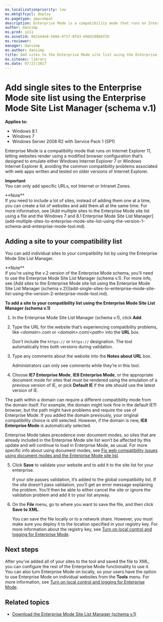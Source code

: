 ```yaml
---
ms.localizationpriority: low
ms.mktglfcycl: deploy
ms.pagetype: appcompat
description: Enterprise Mode is a compatibility mode that runs on Internet Explorer 11, letting websites render using a modified browser configuration that's designed to emulate either Windows Internet Explorer 7 or Windows Internet Explorer 8, avoiding the common compatibility problems associated with web apps written and tested on older versions of Internet Explorer.
author: dansimp
ms.prod: ie11
ms.assetid: 042e44e8-568d-4717-8fd3-69dd198bbf26
ms.reviewer:
manager: dansimp
ms.author: dansimp
title: Add sites to the Enterprise Mode site list using the Enterprise Mode Site List Manager (schema v.1) (Internet Explorer 11 for IT Pros)
ms.sitesec: library
ms.date: 07/27/2017
---
```



# Add single sites to the Enterprise Mode site list using the Enterprise Mode Site List Manager (schema v.1)

**Applies to:**

-   Windows 8.1
-   Windows 7
-   Windows Server 2008 R2 with Service Pack 1 (SP1)

Enterprise Mode is a compatibility mode that runs on Internet Explorer 11, letting websites render using a modified browser configuration that’s designed to emulate either Windows Internet Explorer 7 or Windows Internet Explorer 8, avoiding the common compatibility problems associated with web apps written and tested on older versions of Internet Explorer.<p>**Important**<br>You can only add specific URLs, not Internet or Intranet Zones.

<p>**Note**<br>If you need to include a lot of sites, instead of adding them one at a time, you can create a list of websites and add them all at the same time. For more information, see [Add multiple sites to the Enterprise Mode site list using a file and the Windows 7 and 8.1 Enterprise Mode Site List Manager](add-multiple-sites-to-enterprise-mode-site-list-using-the-version-1-schema-and-enterprise-mode-tool.md).

## Adding a site to your compatibility list
You can add individual sites to your compatibility list by using the Enterprise Mode Site List Manager.
<p>**Note**<br>If you're using the v.2 version of the Enterprise Mode schema, you'll need to use the Enterprise Mode Site List Manager (schema v.1). For more info, see [Add sites to the Enterprise Mode site list using the Enterprise Mode Site List Manager (schema v.2)](add-single-sites-to-enterprise-mode-site-list-using-the-version-2-enterprise-mode-tool.md).

 **To add a site to your compatibility list using the Enterprise Mode Site List Manager (schema v.1)**

1.  In the Enterprise Mode Site List Manager (schema v.1), click **Add**.

2.  Type the URL for the website that’s experiencing compatibility problems, like *&lt;domain&gt;.com* or *&lt;domain&gt;.com*/*&lt;path&gt;* into the **URL** box.<p>
Don't include the `https://` or `https://` designation. The tool automatically tries both versions during validation.

3.  Type any comments about the website into the **Notes about URL** box.<p>
Administrators can only see comments while they’re in this tool.

4.  Choose **IE7 Enterprise Mode**, **IE8 Enterprise Mode**, or the appropriate document mode for sites that must be rendered using the emulation of a previous version of IE, or pick **Default IE** if the site should use the latest version of IE.

The path within a domain can require a different compatibility mode from the domain itself. For example, the domain might look fine in the default IE11 browser, but the path might have problems and require the use of Enterprise Mode. If you added the domain previously, your original compatibility choice is still selected. However, if the domain is new, **IE8 Enterprise Mode** is automatically selected.

Enterprise Mode takes precedence over document modes, so sites that are already included in the Enterprise Mode site list won’t be affected by this update and will continue to load in Enterprise Mode, as usual. For more specific info about using document modes, see [Fix web compatibility issues using document modes and the Enterprise Mode site list](fix-compat-issues-with-doc-modes-and-enterprise-mode-site-list.md).

5.  Click **Save** to validate your website and to add it to the site list for your enterprise.<p>
If your site passes validation, it’s added to the global compatibility list. If the site doesn’t pass validation, you’ll get an error message explaining the problem. You’ll then be able to either cancel the site or ignore the validation problem and add it to your list anyway.

6.  On the **File** menu, go to where you want to save the file, and then click **Save to XML**.<p>
You can save the file locally or to a network share. However, you must make sure you deploy it to the location specified in your registry key. For more information about the registry key, see [Turn on local control and logging for Enterprise Mode](turn-on-local-control-and-logging-for-enterprise-mode.md).

## Next steps
After you’ve added all of your sites to the tool and saved the file to XML, you can configure the rest of the Enterprise Mode functionality to use it. You can also turn Enterprise Mode on locally, so your users have the option to use Enterprise Mode on individual websites from the **Tools** menu. For more information, see [Turn on local control and logging for Enterprise Mode](turn-on-local-control-and-logging-for-enterprise-mode.md).

## Related topics
- [Download the Enterprise Mode Site List Manager (schema v.1)](https://go.microsoft.com/fwlink/p/?LinkID=394378)






